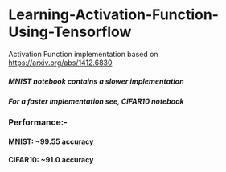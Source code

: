 # Learning-Activation-Function-Using-Tensorflow
Activation Function implementation based on https://arxiv.org/abs/1412.6830

##### MNIST notebook contains a slower implementation
##### For a faster implementation see, CIFAR10 notebook

### Performance:-
####   MNIST: ~99.55 accuracy 
####   CIFAR10: ~91.0 accuracy
